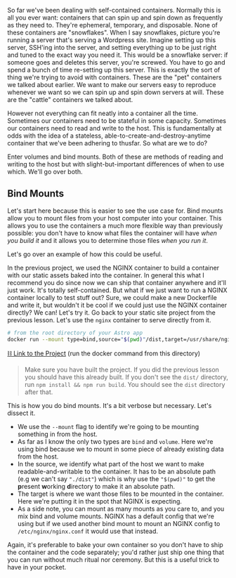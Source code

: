 ---
---

So far we've been dealing with self-contained containers. Normally this is all you ever want: containers that can spin up and spin down as frequently as they need to. They're ephemeral, temporary, and disposable. None of these containers are "snowflakes". When I say snowflakes, picture you're running a server that's serving a Wordpress site. Imagine setting up this server, SSH'ing into the server, and setting everything up to be just right and tuned to the exact way you need it. This would be a snowflake server: if someone goes and deletes this server, you're screwed. You have to go and spend a bunch of time re-setting up this server. This is exactly the sort of thing we're trying to avoid with containers. These are the "pet" containers we talked about earlier. We want to make our servers easy to reproduce whenever we want so we can spin up and spin down servers at will. These are the "cattle" containers we talked about.

However not everything can fit neatly into a container all the time. Sometimes our containers need to be stateful in some capacity. Sometimes our containers need to read and write to the host. This is fundamentally at odds with the idea of a stateless, able-to-create-and-destroy-anytime container that we've been adhering to thusfar. So what are we to do?

Enter volumes and bind mounts. Both of these are methods of reading and writing to the host but with slight-but-important differences of when to use which. We'll go over both.

## Bind Mounts

Let's start here because this is easier to see the use case for. Bind mounts allow you to mount files from your host computer into your container. This allows you to use the containers a much more flexible way than previously possible: you don't have to know what files the container will have _when you build it_ and it allows you to determine those files _when you run it_.

Let's go over an example of how this could be useful.

In the previous project, we used the NGINX container to build a container with our static assets baked into the container. In general this what I recommend you do since now we can ship that container anywhere and it'll just work. It's totally self-contained. But what if we just want to run a NGINX container locally to test stuff out? Sure, we could make a new Dockerfile and write it, but wouldn't it be cool if we could just use the NGINX container directly? We can! Let's try it. Go back to your static site project from the previous lesson. Let's use the `nginx` container to serve directly from it.

```bash
# from the root directory of your Astro app
docker run --mount type=bind,source="$(pwd)"/dist,target=/usr/share/nginx/html -p 8080:80 nginx:latest
```

[⛓️ Link to the Project][project] (run the docker command from this directory)

> Make sure you have built the project. If you did the previous lesson you should have this already built. If you don't see the `dist/` directory, run `npm install && npm run build`. You should see the `dist` directory after that.

This is how you do bind mounts. It's a bit verbose but necessary. Let's dissect it.

- We use the `--mount` flag to identify we're going to be mounting something in from the host.
- As far as I know the only two types are `bind` and `volume`. Here we're using bind because we to mount in some piece of already existing data from the host.
- In the source, we identify what part of the host we want to make readable-and-writable to the container. It has to be an absolute path (e.g we can't say `"./dist"`) which is why use the `"$(pwd)"` to get the **p**resent **w**orking **d**irectory to make it an absolute path.
- The target is where we want those files to be mounted in the container. Here we're putting it in the spot that NGINX is expecting.
- As a side note, you can mount as many mounts as you care to, and you mix bind and volume mounts. NGINX has a default config that we're using but if we used another bind mount to mount an NGINX config to `/etc/nginx/nginx.conf` it would use that instead.

Again, it's preferable to bake your own container so you don't have to ship the container and the code separately; you'd rather just ship one thing that you can run without much ritual nor ceremony. But this is a useful trick to have in your pocket.

[storage]: https://docs.docker.com/storage/
[project]: https://github.com/btholt/project-files-for-complete-intro-to-containers-v2/blob/main/static-asset-project
